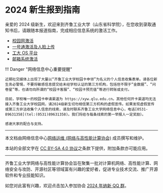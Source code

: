 # 2024 新生报到指南

亲爱的 2024 级新生，欢迎来到齐鲁工业大学（山东省科学院），在您收到录取通知书后，请跟随本报道指南，完成相应信息系统的激活工作。

- [校园网激活](network.md)
- [一号通激活及人脸上传](sso.md)
- [工大 OS 平台](os.md)
- [邮箱系统激活](mail.md)

!!! Danger "网络信息中心重要提醒"

    近期社交媒体上出现了大量以“齐鲁工业大学校园卡申领”为名义的个人信息收集表单。请各位新生务必警惕，不要将敏感信息提交给未经学校认证的第三方机构，包括但不限于“金数据”、“问卷星”等，也请勿向所谓的“校园卡客服”、“校园卡预充值”等进行转账或支付。

    目前，学校唯一的校园卡申请渠道为 https://xyw.qlu.edu.cn。其他任何开卡渠道均无法接入齐鲁工业大学校园网，请2024级新生切勿相信第三方机构的虚假宣传。如果发现虚假宣传或第三方非法收集个人信息的线索，请及时联系齐鲁工业大学网络信息中心，电话[0531-89631358](tel:(0531)89631358)。我们将给与每条线索的第一举报人一定奖励）。

    感谢大家的配合与支持。

---

本文档由网络信息中心[网络运维 (网络与高性能计算协会)](https://wlyw.qlu.edu.cn) 成员撰写和维护。

本站的全部文字在 [CC BY-SA 4.0 协议](https://creativecommons.org/licenses/by-sa/4.0/deed.zh)之条款下提供，附加条款亦可能应用。

---

齐鲁工业大学网络与高性能计算协会旨在聚集一批对计算机网络、高性能计算、网络安全与攻防、开源社区等领域富有兴趣的爱好者，促进专业技术交流、推广开源软件和专业技能知识。

如您对此富有兴趣，欢迎点击加入参加协会 [2024 年纳新 QQ 群]((http://qm.qq.com/cgi-bin/qm/qr?_wv=1027&k=SmdETc0KEXBIFRw3FbeWs1tNhQD7YXH_&authKey=kcW0U3K%2FG3aFjPRyUmFqTNs7CKzoHU6p1Y33A9ldRu9S4dC2UCc%2BoTPqn9gEVOz0&noverify=0&group_code=725386079))。